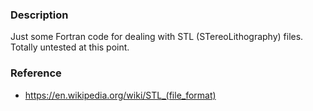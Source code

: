 ### Description

Just some Fortran code for dealing with STL (STereoLithography) files. Totally untested at this point.

### Reference

  * https://en.wikipedia.org/wiki/STL_(file_format)
